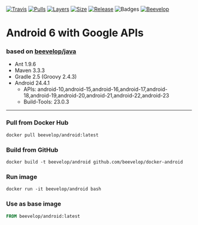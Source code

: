 [![Travis](https://shields.beevelop.com/travis/beevelop/docker-android.svg?style=flat-square)](https://travis-ci.org/beevelop/docker-android)
[![Pulls](https://shields.beevelop.com/docker/pulls/beevelop/android.svg?style=flat-square)](https://links.beevelop.com/d-android)
[![Layers](https://shields.beevelop.com/docker/image/layers/beevelop/android/gapis.svg?style=flat-square)](https://links.beevelop.com/d-android)
[![Size](https://shields.beevelop.com/docker/image/size/beevelop/android/gapis.svg?style=flat-square)](https://links.beevelop.com/d-android)
[![Release](https://shields.beevelop.com/github/release/beevelop/docker-android.svg?style=flat-square)](https://github.com/beevelop/docker-android/releases)
![Badges](https://shields.beevelop.com/badge/badges-7-brightgreen.svg?style=flat-square)
[![Beevelop](https://links.beevelop.com/honey-badge)](https://beevelop.com)

# Android 6 with Google APIs
### based on [beevelop/java](https://github.com/beevelop/docker-java)
- Ant 1.9.6
- Maven 3.3.3
- Gradle 2.5 (Groovy 2.4.3)
- Android 24.4.1
    + APIs: android-10,android-15,android-16,android-17,android-18,android-19,android-20,android-21,android-22,android-23
    + Build-Tools: 23.0.3

----
### Pull from Docker Hub
```
docker pull beevelop/android:latest
```

### Build from GitHub
```
docker build -t beevelop/android github.com/beevelop/docker-android
```

### Run image
```
docker run -it beevelop/android bash
```

### Use as base image
```Dockerfile
FROM beevelop/android:latest
```
